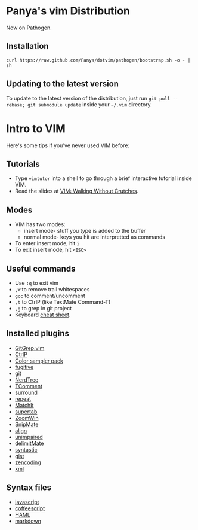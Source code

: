 # Panya's vim Distribution

Now on Pathogen.

## Installation

`curl https://raw.github.com/Panya/dotvim/pathogen/bootstrap.sh -o - | sh`

## Updating to the latest version

To update to the latest version of the distribution, just run `git pull --rebase; git submodule update` inside your `~/.vim` directory.

# Intro to VIM

Here's some tips if you've never used VIM before:

## Tutorials

* Type `vimtutor` into a shell to go through a brief interactive
  tutorial inside VIM.
* Read the slides at [VIM: Walking Without Crutches](http://walking-without-crutches.heroku.com/#1).

## Modes

* VIM has two modes:
  * insert mode- stuff you type is added to the buffer
  * normal mode- keys you hit are interpretted as commands
* To enter insert mode, hit `i`
* To exit insert mode, hit `<ESC>`

## Useful commands

* Use `:q` to exit vim
* `,W` to remove trail whitespaces
* `gcc` to comment/uncomment
* `,t` to CtrlP (like TextMate Command-T)
* `,g` to grep in git project
* Keyboard [cheat sheet](http://walking-without-crutches.heroku.com/image/images/vi-vim-cheat-sheet.png).

## Installed plugins

* [GitGrep.vim](https://github.com/tjennings/git-grep-vim)
* [CtrlP](https://github.com/kien/ctrlp.vim)
* [Color sampler pack](https://github.com/vim-scripts/Color-Sampler-Pack)
* [fugitive](https://github.com/tpope/vim-fugitive)
* [git](https://github.com/tpope/vim-git)
* [NerdTree](https://github.com/wycats/nerdtree)
* [TComment](https://github.com/vim-scripts/tComment)
* [surround](https://github.com/tpope/vim-surround)
* [repeat](https://github.com/tpope/vim-repeat)
* [MatchIt](https://github.com/mirell/vim-matchit)
* [supertab](https://github.com/ervandew/supertab)
* [ZoomWin](https://github.com/vim-scripts/ZoomWin)
* [SnipMate](https://github.com/msanders/snipmate.vim)
* [align](https://github.com/tsaleh/vim-align)
* [unimpaired](https://github.com/tpope/vim-unimpaired)
* [delimitMate](https://github.com/Raimondi/delimitMate)
* [syntastic](https://github.com/scrooloose/syntastic)
* [gist](https://github.com/mattn/gist-vim)
* [zencoding](https://github.com/mattn/zencoding-vim)
* [xml](https://github.com/othree/xml.vim)

## Syntax files

* [javascript](https://github.com/pangloss/vim-javascript)
* [coffeescript](https://github.com/kchmck/vim-coffee-script)
* [HAML](https://github.com/tpope/vim-haml)
* [markdown](https://github.com/tpope/vim-markdown)
